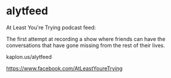 alytfeed
========

At Least You're Trying podcast feed:

The first attempt at recording a show where friends can have the conversations that have gone missing from the rest of their lives.

kaplon.us/alytfeed

https://www.facebook.com/AtLeastYoureTrying

